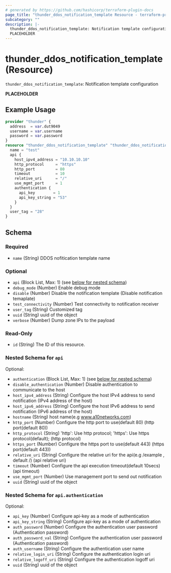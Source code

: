 ```yaml
---
# generated by https://github.com/hashicorp/terraform-plugin-docs
page_title: "thunder_ddos_notification_template Resource - terraform-provider-thunder"
subcategory: ""
description: |-
  thunder_ddos_notification_template: Notification template configuration
  PLACEHOLDER
---
```


# thunder_ddos_notification_template (Resource)

`thunder_ddos_notification_template`: Notification template configuration

__PLACEHOLDER__

## Example Usage

```terraform
provider "thunder" {
  address  = var.dut9049
  username = var.username
  password = var.password
}
resource "thunder_ddos_notification_template" "thunder_ddos_notification_template" {
  name = "test"
  api {
    host_ipv4_address = "10.10.10.10"
    http_protocol     = "https"
    http_port         = 80
    timeout           = 10
    relative_uri      = "/"
    use_mgmt_port     = 1
    authentication {
      api_key        = 1
      api_key_string = "53"
    }
  }
  user_tag = "28"
}
```

<!-- schema generated by tfplugindocs -->
## Schema

### Required

- `name` (String) DDOS nofitication template name

### Optional

- `api` (Block List, Max: 1) (see [below for nested schema](#nestedblock--api))
- `debug_mode` (Number) Enable debug mode
- `disable` (Number) Disable the notification template (Disable notification temaplate)
- `test_connectivity` (Number) Test connectivity to notification receiver
- `user_tag` (String) Customized tag
- `uuid` (String) uuid of the object
- `verbose` (Number) Dump zone IPs to the payload

### Read-Only

- `id` (String) The ID of this resource.

<a id="nestedblock--api"></a>
### Nested Schema for `api`

Optional:

- `authentication` (Block List, Max: 1) (see [below for nested schema](#nestedblock--api--authentication))
- `disable_authentication` (Number) Disable authentication to communicate to the host
- `host_ipv4_address` (String) Configure the host IPv4 address to send notification (IPv4 address of the host)
- `host_ipv6_address` (String) Configure the host IPv6 address to send notification (IPv6 address of the host)
- `hostname` (String) host name(e.g www.a10networks.com)
- `http_port` (Number) Configure the http port to use(default 80) (http port(default 80))
- `http_protocol` (String) 'http': Use http protocol; 'https': Use https protocol(default);  (http protocol)
- `https_port` (Number) Configure the https port to use(default 443) (https port(default 443))
- `relative_uri` (String) Configure the relative uri for the api(e.g /example , default /) (api relative uri)
- `timeout` (Number) Configure the api execution timeout(default 10secs) (api timeout)
- `use_mgmt_port` (Number) Use management port to send out notification
- `uuid` (String) uuid of the object

<a id="nestedblock--api--authentication"></a>
### Nested Schema for `api.authentication`

Optional:

- `api_key` (Number) Configure api-key as a mode of authentication
- `api_key_string` (String) Configure api-key as a mode of authentication
- `auth_password` (Number) Configure the authentication user password (Authentication password)
- `auth_password_val` (String) Configure the authentication user password (Authentication password)
- `auth_username` (String) Configure the authentication user name
- `relative_login_uri` (String) Configure the authentication login uri
- `relative_logoff_uri` (String) Configure the authentication logoff uri
- `uuid` (String) uuid of the object


